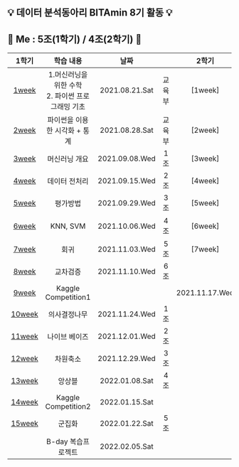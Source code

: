 ## :bulb: 데이터 분석동아리 BITAmin 8기 활동 :bulb:  
## :raising_hand: Me : 5조(1학기) / 4조(2학기) :raising_hand:
|1학기|학습 내용|날짜||2학기|학습 내용|날짜||
|:---:|:---:|:---:|:---:|:---:|:---:|:---:|:---:|
|[1week](https://github.com/juyeonyoon/BITAmin/tree/main/1week)|1.머신러닝을 위한 수학 <br/> 2. 파이썬 프로그래밍 기초 |2021.08.21.Sat|교육부|[1week]|딥러닝 개요|2022.02.19.Sat|6조|
|[2week](https://github.com/juyeonyoon/BITAmin/tree/main/2week)|파이썬을 이용한 시각화 + 통계|2021.08.28.Sat|교육부|[2week]|과대적합, CNN|2022.03.02.Wed|1조|
|[3week](https://github.com/juyeonyoon/BITAmin/tree/main/3week)|머신러닝 개요|2021.09.08.Wed|1조|[3week]|RNN|2022.03.09.Wed|2조|
|[4week](https://github.com/juyeonyoon/BITAmin/tree/main/4week)|데이터 전처리|2021.09.15.Wed|2조|[4week]|LSTM|2022.03.16.Wed|3조|
|[5week](https://github.com/juyeonyoon/BITAmin/tree/main/5week)|평가방법|2021.09.29.Wed|3조|[5week]|AautoEncoder, VAE|2022.03.23.Wed|4조|
|[6week](https://github.com/juyeonyoon/BITAmin/tree/main/6week)|KNN, SVM|2021.10.06.Wed|4조|[6week]|워드임베딩, 전이학습|2022.03.30.Wed|5조|
|[7week](https://github.com/juyeonyoon/BITAmin/tree/main/7week)|회귀|2021.11.03.Wed|5조|[7week]|GAN|2022.04.04.Wed|6조|
|[8week](https://github.com/juyeonyoon/BITAmin/tree/main/8week)|교차검증|2021.11.10.Wed|6조||Study|2022.05.11.Wed||
|[9week](https://github.com/juyeonyoon/BITAmin/tree/main/9week)|Kaggle Competition1|||2021.11.17.Wed||Study|2022.05.18.Wed||
|[10week](https://github.com/juyeonyoon/BITAmin/tree/main/10week)|의사결정나무|2021.11.24.Wed|1조||Study|2022.05.25.Wed||
|[11week](https://github.com/juyeonyoon/BITAmin/tree/main/11week)|나이브 베이즈|2021.12.01.Wed|2조||Study|2022.06.01.Wed||
|[12week](https://github.com/juyeonyoon/BITAmin/tree/main/12week)|차원축소|2021.12.29.Wed|3조|
|[13week](https://github.com/juyeonyoon/BITAmin/tree/main/13week)|앙상블|2022.01.08.Sat|4조|
|[14week](https://github.com/juyeonyoon/BITAmin/tree/main/14week)|Kaggle Competition2|2022.01.15.Sat|
|[15week](https://github.com/juyeonyoon/BITAmin/tree/main/15week)|군집화|2022.01.22.Sat|5조|
||B-day 복습프로젝트|2022.02.05.Sat|

